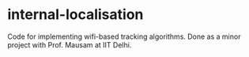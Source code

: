 # internal-localisation
Code for implementing wifi-based tracking algorithms. Done as a minor project with Prof. Mausam at IIT Delhi.
